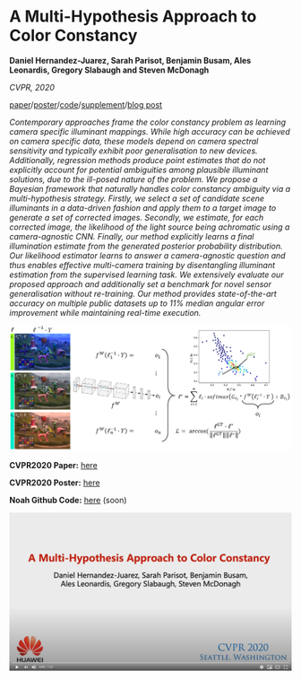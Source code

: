 # **A Multi-Hypothesis Approach to Color Constancy**

**Daniel Hernandez-Juarez, Sarah Parisot, Benjamin Busam, Ales Leonardis, Gregory Slabaugh and Steven McDonagh**

*CVPR, 2020*

[paper](https://arxiv.org/abs/2002.12896 "A Multi-Hypothesis Approach to Color Constancy paper")/[poster](https://github.com/smcdonagh/multi_hyp_cc/blob/master/06066-poster.pdf "A Multi-Hypothesis Approach to Color Constancy poster")/[code](https://github.com/huawei-noah/multi_hyp_cc "A Multi-Hypothesis Approach to Color Constancy code")/[supplement](https://arxiv.org/abs/2002.12896)/[blog post](https://coming/soon)

*Contemporary approaches frame the color constancy problem as learning camera specific illuminant mappings. While high accuracy can be achieved on camera specific data, these models depend on camera spectral sensitivity and typically exhibit poor generalisation to new devices. Additionally, regression methods produce point estimates that do not explicitly account for potential ambiguities among plausible illuminant solutions, due to the ill-posed nature of the problem. We propose a Bayesian framework that naturally handles color constancy ambiguity via a multi-hypothesis strategy. Firstly, we select a set of candidate scene illuminants in a data-driven fashion and apply them to a target image to generate a set of corrected images. Secondly, we estimate, for each corrected image, the likelihood of the light source being achromatic using a camera-agnostic CNN. Finally, our method explicitly learns a final illumination estimate from the generated posterior probability distribution. Our likelihood estimator learns to answer a camera-agnostic question and thus enables effective multi-camera training by disentangling illuminant estimation from the supervised learning task. We extensively evaluate our proposed approach and additionally set a benchmark for novel sensor generalisation without re-training. Our method provides state-of-the-art accuracy on multiple public datasets up to 11% median angular error improvement while maintaining real-time execution.*


![candidate_selection](candidate_selection.png)

**CVPR2020 Paper:** [here](https://arxiv.org/abs/2002.12896 "A Multi-Hypothesis Approach to Color Constancy paper")

**CVPR2020 Poster:** [here](https://github.com/smcdonagh/multi_hyp_cc/blob/master/06066-poster.pdf "A Multi-Hypothesis Approach to Color Constancy poster")

**Noah Github Code:** [here](https://github.com/huawei-noah/multi_hyp_cc "A Multi-Hypothesis Approach to Color Constancy code") (soon)

[![A Multi-Hypothesis Approach to Color Constancy Video](06066-youtube.png)](https://youtu.be/3NjLnmFyXwI)
